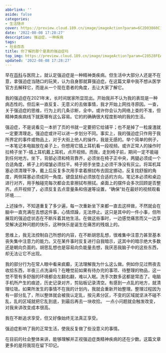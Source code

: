 ```yaml
---
abbrlink: ''
aside: false
categories:
- 生活随评
cover: https://preview.cloud.189.cn/image/imageAction?param=6C2D03860C1AB6079B9726F344A802D973233D8B374AAED75003643964C62EBD8C299CCA2DDC2BD76F82953E20381D7B0ACDEFC44171A1406F547F4563FC85F248E1C8F682EA9073BC8FD4690950DBB9F3F0E793816CC1BCFF785F66AD2EBDF434351B404503D04DD47FEB31DB8A3BAF
date: '2022-08-08 17:28:27'
description: 强迫症，一种疾病
tags:
- 社会百态
title: 你了解的那个是真的强迫症吗
top_img: https://preview.cloud.189.cn/image/imageAction?param=C28528FEA693DEB846AF0229F0621F8721ECFAF2DA89895B56F34B566FC54E33D5CBE0CA9F7B628BE1B7A9DA904214DB42F372AF64C74485D4264E2189220914482ABED527BAA08C64E7E7AF124BA6CC4CD917FBBEDADA4F1EC50C77A1A7FD556EFAB10EA619FBBA089C3415DEBC69A4
updated: '2022-08-08 17:28:27'
---
```

早在[百科](https://baike.baidu.com/item/%E5%BC%BA%E8%BF%AB%E7%97%87/90900?fr=aladdin)与医院上，就认定强迫症是一种精神类疾病。但生活中大部分人还是不在意，拿强迫症当随口的玩笑，认为自身那就算强迫症。在这篇文章中我不想从医学官方去解释它，而是从一个现在患者的角度，去让大家了解它。

我的强迫症在2021年末，长时间居家所显现出。开始我并不认为我的表现是一种病态性的。但后来一直反复、无意义的去做事情，我才开始上网找寻原因。一查，关于强迫症的思维，行为上的几条诊断，全中。或许你会认为网络上查的不准，但精神类疾病线下就医哪有这么容易。它的的确确很大程度影响的我的生活。

强迫症，不是说看见一本折了页的书就一定要把它给铺平；也不是掉了一粒废渣就一定要清理走。强迫症或许可以进一步划分不同。事实上，我的强迫症只作用于我所界定的事件或物品上，对于大街上他人的操作，我是无感的。举个简单的例子，一本笔记本电脑放在桌子上，你想用它插上耳机看一段视频。或许正常人的操作时拉椅子坐下-插上耳机戴上耳机，点开视频。而我，走到椅子前，期间一定不能碰到任何地方。坐下，背部必须和椅背靠齐，必须坐在椅子正中央，两腿必须成一个合适角度，裤子上的褶皱必须拉平。椅子把手坐垫上必须干净没有灰尘。将耳机耳塞必须清理干净，戴上后反复多次用手拿着擦拭布去固定挪动，反复找舒服的角度，两侧耳塞必须成同一角度。键盘鼠标必须放在合适的方向。笔记本必须和桌边进行对齐，用手触碰完每次都会去拿擦拭布擦拭。桌面上的摆件会多次回顾是否整齐。点开视频了，必须反复去点音量条和倍速等设置，“确保”处在最好的视频观看环境……

上述操作，不知道重复了多少遍，每一次重新坐下来都一直去这样做，不然就会在脑中一直充满在去想这件事，心情烦躁，无法停止。这只是其中的一件小事，但所展现的强迫症状态在不断斥着其他生活。在做这些事时，一边感觉痛苦而又一边享受解决这种问题的快乐，这种快乐是诞生在痛苦的残烟上的。

思维上，我无法控制自己所想的内容，在不断胡思乱想，很难集中注意力甚至基本丧失集中注意力的能力。又在某件事时反复进行自我暗示，这其中的暗示绝大多数还是朝向负面的。胡思乱想也是容易向负能量去想，我厌恶我脑子中的这些东西，却无法让它不出现。

我的部分行为在常人眼中看来疯癫，无法理解我为什么这么做。例如你见过熬夜去收拾东西，半夜三点洗澡吗？在睡觉前如果有待办完的事项、待整理的物品，这一觉不管有多舒服的环境都会左翻右翻，难以入眠。洗手次数多这都是常态了。电脑手机所产生的痕迹，历史记录对齐，剪贴板记录清空。有感到一点乱的地方，就清理垃圾。如果所发生的事情不在我的计划内，我就会重新开始整理。整理过程因为有一部分乱了，所以整体就会被我认定乱，按元素分区，不变的区域就坚决不碰不乱，乱的区域就把它乱到底，到最后再去一块收拾。  一点小问题就会触发改变，对我来讲改变成本很高。

我在不断追求享受，但又好像始终无法真正享受。

强迫症影响了我的正常生活，使我反复做了些没意义的事情。

在目前的社会整体来讲，能够理解并正视强迫症类精神疾病的还在少数。这篇文章更多的是将我现在留下印记。
